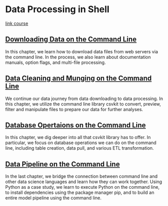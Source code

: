 # Data Processing in Shell

[link course](https://app.datacamp.com/learn/courses/data-processing-in-shell)


## [Downloading Data on the Command Line](./01_downloading_data_on_the_command_line/)

In this chapter, we learn how to download data files from web servers via the command line. In the process, we also learn about documentation manuals, option flags, and multi-file processing. 

## [Data Cleaning and Munging on the Command Line](./02_data_cleaning_and_munging_on_the_command_line/)

We continue our data journey from data downloading to data processing. In this chapter, we utilize the command line library csvkit to convert, preview, filter and manipulate files to prepare our data for further analyses. 

## [Database Opertaions on the Command Line](./03_database_operations_on_the_command_line/)

In this chapter, we dig deeper into all that csvkit library has to offer. In particular, we focus on database operations we can do on the command line, including table creation, data pull, and various ETL transformation. 

## [Data Pipeline on the Command Line](./04_data_pipeline_on_the_command_line/)

In the last chapter, we bridge the connection between command line and other data science languages and learn how they can work together. Using Python as a case study, we learn to execute Python on the command line, to install dependencies using the package manager pip, and to build an entire model pipeline using the command line. 